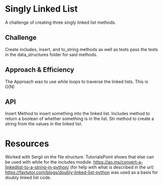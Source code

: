 # Singly Linked List
A challenge of creating three singly linked list methods.

## Challenge
Create includes, insert, and to_string methods as well as tests pass the tests in the data_structures folder for said methods.

## Approach & Efficiency
The Approach was to use while loops to traverse the linked lists. This is O(N)

## API
Insert Method to insert something into the linked list.
Includes method to return a boolean of whether something is in the list.
Str method to create a string from the values in the linked list.

# Resources
Worked with Sergii on the file structure.
TutorialsPoint shows that else can be used with while for the includes module.
https://ao.ms/convert-a-linkedlist-to-a-string-in-python/ (for help with what is described in the url)
https://favtutor.com/blogs/doubly-linked-list-python was used as a basis for doubly linked list code.

